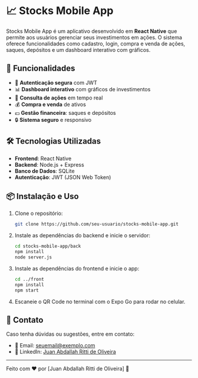 # 📈 Stocks Mobile App

Stocks Mobile App é um aplicativo desenvolvido em **React Native** que permite aos usuários gerenciar seus investimentos em ações. O sistema oferece funcionalidades como cadastro, login, compra e venda de ações, saques, depósitos e um dashboard interativo com gráficos.

## 🚀 Funcionalidades
- 📌 **Autenticação segura** com JWT
- 📊 **Dashboard interativo** com gráficos de investimentos
- 📜 **Consulta de ações** em tempo real
- 💰 **Compra e venda** de ativos
- 💵 **Gestão financeira**: saques e depósitos
- 🔒 **Sistema seguro** e responsivo

## 🛠 Tecnologias Utilizadas
- **Frontend**: React Native
- **Backend**: Node.js + Express
- **Banco de Dados**: SQLite
- **Autenticação**: JWT (JSON Web Token)

## 📦 Instalação e Uso
1. Clone o repositório:
   ```sh
   git clone https://github.com/seu-usuario/stocks-mobile-app.git
   ```
2. Instale as dependências do backend e inicie o servidor:
   ```sh
   cd stocks-mobile-app/back
   npm install
   node server.js
   ```
3. Instale as dependências do frontend e inicie o app:
   ```sh
   cd ../front
   npm install
   npm start
   ```
4. Escaneie o QR Code no terminal com o Expo Go para rodar no celular.

## 📩 Contato
Caso tenha dúvidas ou sugestões, entre em contato:
- 📧 Email: seuemail@exemplo.com
- 🔗 LinkedIn: [Juan Abdallah Ritti de Oliveira](https://www.linkedin.com/in/juan-abdallah-ritti-de-oliveira-810141258/)

---

Feito com ❤️ por [Juan Abdallah Ritti de Oliveira] 🚀

